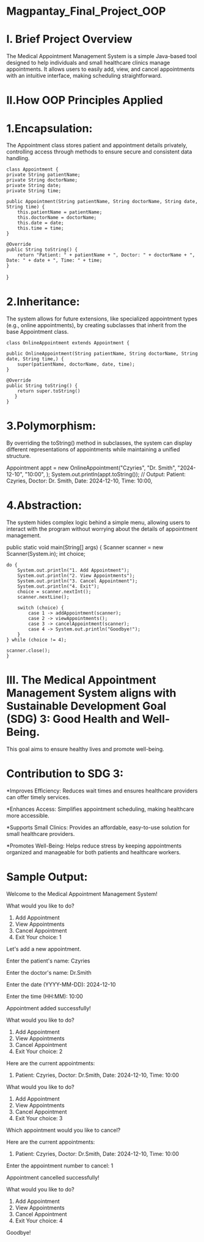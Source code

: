 # Magpantay_Final_Project_OOP
# I. Brief Project Overview

The Medical Appointment Management System is a simple Java-based tool designed to help individuals and small healthcare clinics manage appointments. It allows users to easily add, view, and cancel appointments with an intuitive interface, making scheduling straightforward.

# II.How OOP Principles Applied

# 1.Encapsulation:
The Appointment class stores patient and appointment details privately, controlling access through methods to ensure secure and consistent data handling.

  
    class Appointment {
    private String patientName;
    private String doctorName;
    private String date;
    private String time;

    public Appointment(String patientName, String doctorName, String date, String time) {
        this.patientName = patientName;
        this.doctorName = doctorName;
        this.date = date;
        this.time = time;
    }
    
    @Override
    public String toString() {
        return "Patient: " + patientName + ", Doctor: " + doctorName + ", Date: " + date + ", Time: " + time;
    }
}

# 2.Inheritance:
The system allows for future extensions, like specialized appointment types (e.g., online appointments), by creating subclasses that inherit from the base Appointment class.


    class OnlineAppointment extends Appointment {

    public OnlineAppointment(String patientName, String doctorName, String date, String time,) {
        super(patientName, doctorName, date, time);
    }
    
    @Override
    public String toString() {
        return super.toString()
       }
    }

# 3.Polymorphism:
By overriding the toString() method in subclasses, the system can display different representations of appointments while maintaining a unified structure.

Appointment appt = new OnlineAppointment("Czyries", "Dr. Smith", "2024-12-10", "10:00", );
System.out.println(appt.toString());  // Output: Patient: Czyries, Doctor: Dr. Smith, Date: 2024-12-10, Time: 10:00,

# 4.Abstraction:
The system hides complex logic behind a simple menu, allowing users to interact with the program without worrying about the details of appointment management.

public static void main(String[] args) {
    Scanner scanner = new Scanner(System.in);
    int choice;

    do {
        System.out.println("1. Add Appointment");
        System.out.println("2. View Appointments");
        System.out.println("3. Cancel Appointment");
        System.out.println("4. Exit");
        choice = scanner.nextInt();
        scanner.nextLine(); 
        
        switch (choice) {
            case 1 -> addAppointment(scanner);  
            case 2 -> viewAppointments();
            case 3 -> cancelAppointment(scanner);
            case 4 -> System.out.println("Goodbye!");
        }
    } while (choice != 4);

    scanner.close();
    }

# III. The Medical Appointment Management System aligns with Sustainable Development Goal (SDG) 3: Good Health and Well-Being.
This goal aims to ensure healthy lives and promote well-being.

# Contribution to SDG 3:

*Improves Efficiency: Reduces wait times and ensures healthcare providers can offer timely services.

*Enhances Access: Simplifies appointment scheduling, making healthcare more accessible.

*Supports Small Clinics: Provides an affordable, easy-to-use solution for small healthcare providers.

*Promotes Well-Being: Helps reduce stress by keeping appointments organized and manageable for both patients and healthcare workers.




# Sample Output:

Welcome to the Medical Appointment Management System!

What would you like to do?
1. Add Appointment
2. View Appointments
3. Cancel Appointment
4. Exit
Your choice: 1


Let's add a new appointment.

Enter the patient's name: Czyries

Enter the doctor's name: Dr.Smith

Enter the date (YYYY-MM-DD): 2024-12-10

Enter the time (HH:MM): 10:00

Appointment added successfully!


What would you like to do?
1. Add Appointment
2. View Appointments
3. Cancel Appointment
4. Exit
Your choice: 2


Here are the current appointments:
1. Patient: Czyries, Doctor: Dr.Smith, Date: 2024-12-10, Time: 10:00


What would you like to do?
1. Add Appointment
2. View Appointments
3. Cancel Appointment
4. Exit
Your choice: 3


Which appointment would you like to cancel?


Here are the current appointments:
1. Patient: Czyries, Doctor: Dr.Smith, Date: 2024-12-10, Time: 10:00

Enter the appointment number to cancel: 1

Appointment cancelled successfully!

What would you like to do?
1. Add Appointment
2. View Appointments
3. Cancel Appointment
4. Exit
Your choice: 4

Goodbye!
